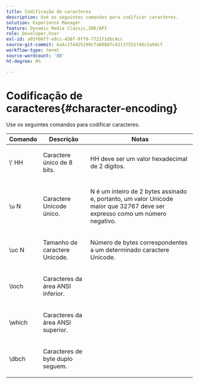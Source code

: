 ```yaml
---
title: Codificação de caracteres
description: Use os seguintes comandos para codificar caracteres.
solution: Experience Manager
feature: Dynamic Media Classic,SDK/API
role: Developer,User
exl-id: a03f08f7-e9cc-458f-9ff0-7721f1dbc4cc
source-git-commit: 6a4c1f4425199cfa6088fc42137552748c1a9dcf
workflow-type: tm+mt
source-wordcount: '88'
ht-degree: 0%

---
```


# Codificação de caracteres{#character-encoding}

Use os seguintes comandos para codificar caracteres.

<table id="table_EB0C1B674BEA4A37964FB4BF559E0005"> 
 <thead> 
  <tr> 
   <th class="entry"> Comando </th> 
   <th class="entry"> Descrição </th> 
   <th class="entry"> Notas </th> 
  </tr> 
 </thead>
 <tbody> 
  <tr> 
   <td> <span class="codeph">\'<span class="varname"> HH</span></span> </td> 
   <td> <p>Caractere único de 8 bits. </p> </td> 
   <td> <p><span class="varname"> HH</span> deve ser um valor hexadecimal de 2 dígitos. </p> </td> 
  </tr> 
  <tr> 
   <td> <span class="codeph">\u<span class="varname"> N</span></span> </td> 
   <td> <p>Caractere Unicode único. </p> </td> 
   <td> <p><span class="varname"> N</span> é um inteiro de 2 bytes assinado e, portanto, um valor Unicode maior que 32767 deve ser expresso como um número negativo. </p> </td> 
  </tr> 
  <tr> 
   <td> <span class="codeph">\uc<span class="varname"> N</span></span> </td> 
   <td> <p>Tamanho de caractere Unicode. </p> </td> 
   <td> <p>Número de bytes correspondentes a um determinado caractere Unicode. </p> </td> 
  </tr> 
  <tr> 
   <td> <span class="codeph"> \loch </span> </td> 
   <td> <p>Caracteres da área ANSI inferior. </p> </td> 
   <td> <p> </p> </td> 
  </tr> 
  <tr> 
   <td> <span class="codeph"> \which </span> </td> 
   <td> <p>Caracteres da área ANSI superior. </p> </td> 
   <td> <p> </p> </td> 
  </tr> 
  <tr> 
   <td> <span class="codeph"> \dbch </span> </td> 
   <td> <p>Caracteres de byte duplo seguem. </p> </td> 
   <td> <p> </p> </td> 
  </tr> 
 </tbody> 
</table>
